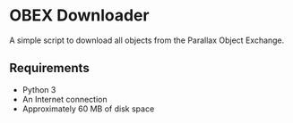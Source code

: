 OBEX Downloader
===============

A simple script to download all objects from the Parallax Object
Exchange.

Requirements
------------

* Python 3
* An Internet connection
* Approximately 60 MB of disk space
